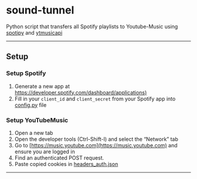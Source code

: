 # sound-tunnel
Python script that transfers all Spotify playlists to Youtube-Music using [spotipy](https://github.com/plamere/spotipy) and [ytmusicapi](https://github.com/sigma67/ytmusicapi)

---
## Setup
### Setup Spotify
1. Generate a new app at [https://developer.spotify.com/dashboard/applications)](https://developer.spotify.com/dashboard/applications)
2. Fill in your `client_id` and `client_secret` from your Spotify app into [config.py](./config.py) file

### Setup YouTubeMusic
1. Open a new tab
2. Open the developer tools (Ctrl-Shift-I) and select the “Network” tab
3. Go to [https://music.youtube.com](https://music.youtube.com) and ensure you are logged in
4. Find an authenticated POST request. 
5. Paste copied cookies in [headers_auth.json](headers_auth.json)  
   
---
